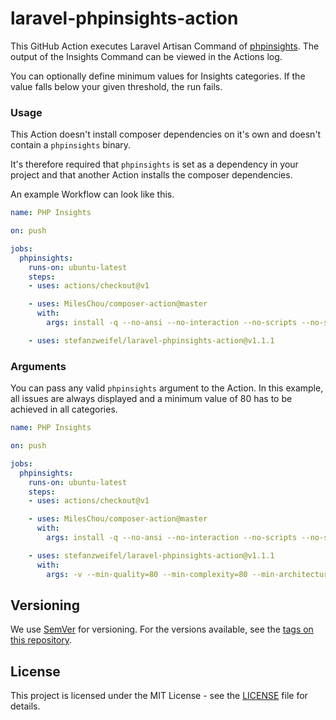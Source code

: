 # laravel-phpinsights-action

This GitHub Action executes Laravel Artisan Command of [phpinsights](https://github.com/nunomaduro/phpinsights). The output of the Insights Command can be viewed in the Actions log.

You can optionally define minimum values for Insights categories. If the value falls below your given threshold, the run fails.

### Usage

This Action doesn't install composer dependencies on it's own and doesn't contain a `phpinsights` binary.

It's therefore required that `phpinsights` is set as a dependency in your project and that another Action installs the composer dependencies.

An example Workflow can look like this.

```yaml
name: PHP Insights

on: push

jobs:
  phpinsights:
    runs-on: ubuntu-latest
    steps:
    - uses: actions/checkout@v1

    - uses: MilesChou/composer-action@master
      with:
        args: install -q --no-ansi --no-interaction --no-scripts --no-suggest --no-progress --prefer-dist

    - uses: stefanzweifel/laravel-phpinsights-action@v1.1.1
```


### Arguments

You can pass any valid `phpinsights` argument to the Action. In this example, all issues are always displayed and a minimum value of 80 has to be achieved in all categories.

```yaml
name: PHP Insights

on: push

jobs:
  phpinsights:
    runs-on: ubuntu-latest
    steps:
    - uses: actions/checkout@v1

    - uses: MilesChou/composer-action@master
      with:
        args: install -q --no-ansi --no-interaction --no-scripts --no-suggest --no-progress --prefer-dist

    - uses: stefanzweifel/laravel-phpinsights-action@v1.1.1
      with:
        args: -v --min-quality=80 --min-complexity=80 --min-architecture=80 --min-style=80 --disable-security-check
```

## Versioning

We use [SemVer](http://semver.org/) for versioning. For the versions available, see the [tags on this repository](https://github.com/stefanzweifel/laravel-phpinsights-action/tags).

## License

This project is licensed under the MIT License - see the [LICENSE](https://github.com/stefanzweifel/laravel-phpinsights-action/blob/master/LICENSE) file for details.
